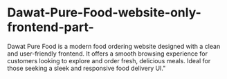 # Dawat-Pure-Food-website-only-frontend-part-
Dawat Pure Food is a modern food ordering website designed with a clean and user-friendly frontend. It offers a smooth browsing experience for customers looking to explore and order fresh, delicious meals. Ideal for those seeking a sleek and responsive food delivery UI."
